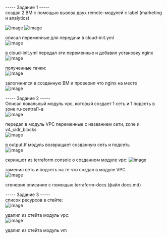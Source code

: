 ----- Задание 1 -----   
создал 2 ВМ с помощью вызова двух remote-модулей с label (marketing и analytics)    

![image](https://github.com/user-attachments/assets/ee29eb54-b415-48cc-85ec-5f94a9d926c1)
![image](https://github.com/user-attachments/assets/f9e358c8-3d82-4cdd-af17-517b0061a5aa)



описал переменные для передачи в cloud-init.yml    
![image](https://github.com/user-attachments/assets/85d4054a-baf8-4de8-8835-3f0f9eefea40)

в cloud-init.yml передал эти переменные и добавил установку nginx  
![image](https://github.com/user-attachments/assets/5de036c6-fcdf-4f85-877b-af1ee57c93f1)

полученные тачки:   
![image](https://github.com/user-attachments/assets/17d8e6fe-cc97-4acc-829f-5a97ba4c1072)

залогинился в созданную ВМ и проверил что nginx на месте    
![image](https://github.com/user-attachments/assets/ba9a5faa-1539-4836-b427-52a566011f7f)


----- Задание 2 -----   
Описал локальный модуль vpc, который создает 1 сеть и 1 подсеть в зоне ru-central1-a    
![image](https://github.com/user-attachments/assets/c482c253-5e78-4120-afb5-0b56ff89fe50)

передал в модуль VPC переменные с названием сети, zone и v4_cidr_blocks   
![image](https://github.com/user-attachments/assets/bdc0de7f-5387-4f1f-b7a1-d537cdf1c1b2)

в output.tf модуль возвращает созданную сеть и подсеть    
![image](https://github.com/user-attachments/assets/48c8671f-ecc4-40d9-ac5e-df8498126049)

скриншот из terraform console о созданном модуле vpc:
![image](https://github.com/user-attachments/assets/eb69d04f-2fa4-4740-93e5-a3e3fd7ef55f)

заменил сеть и подсеть на те что создал в модуле VPC    
![image](https://github.com/user-attachments/assets/ddc4e511-d0e3-44e3-b315-2f564d9d2cbd)

сгенерил описание с помощью terraform-docs (файл docs.md)

----- Задание 3 -----  
 список ресурсов в стейте:   
 ![image](https://github.com/user-attachments/assets/d90dfb4b-179d-4f13-a348-42a7aee70ec7)

 удалил из стейта модуль vpc:   
 ![image](https://github.com/user-attachments/assets/8275785b-ffbd-44a3-973c-eb3271d6a1b7)
 
 удалил из стейта модуль vm   



 



